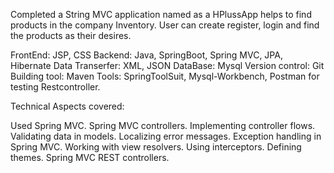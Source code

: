 Completed a String MVC application named as a HPlussApp helps to find products in the company Inventory. User can create register, login and find the products as their desires. 

FrontEnd: JSP, CSS
Backend: Java, SpringBoot, Spring MVC, JPA, Hibernate
Data Transerfer: XML, JSON
DataBase: Mysql
Version control: Git
Building tool: Maven
Tools: SpringToolSuit, Mysql-Workbench, Postman for testing Restcontroller.

Technical Aspects covered:

Used Spring MVC.
Spring MVC controllers.
Implementing controller flows.
Validating data in models.
Localizing error messages.
Exception handling in Spring MVC.
Working with view resolvers.
Using interceptors.
Defining themes.
Spring MVC REST controllers.
